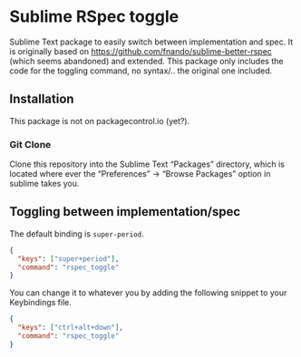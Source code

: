 # Sublime RSpec toggle

Sublime Text package to easily switch between implementation and spec. It is originally based on https://github.com/fnando/sublime-better-rspec (which seems abandoned) and extended. This package only includes the code for the toggling command, no syntax/.. the original one included.

## Installation

This package is not on packagecontrol.io (yet?).

### Git Clone

Clone this repository into the Sublime Text “Packages” directory, which is located where ever the “Preferences” -> “Browse Packages” option in sublime takes you.

## Toggling between implementation/spec

The default binding is `super-period`.

```json
{
  "keys": ["super+period"],
  "command": "rspec_toggle"
}
```

You can change it to whatever you by adding the following snippet to your Keybindings file.

```json
{
  "keys": ["ctrl+alt+down"],
  "command": "rspec_toggle"
}
```
